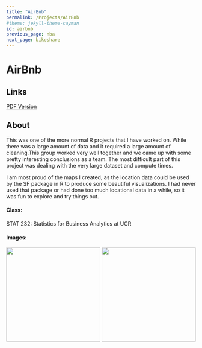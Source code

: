 ```yaml
---
title: "AirBnb"
permalink: /Projects/AirBnb
#theme: jekyll-theme-cayman
id: airbnb
previous_page: nba
next_page: bikeshare
---
```


# AirBnb

## Links

[PDF Version](https://matthewbarclay99.github.io/assets/docs/Airbnb/Airbnb%20Price%20Analysis%20STAT232%20Final%20Report.pdf)



## About

This was one of the more normal R projects that I have worked on. While there was a large amount of data and it required a large amount of cleaning.This group worked very well together and we came up with some pretty interesting conclusions as a team. The most difficult part of this project was dealing with the very large dataset and compute times.

I am most proud of the maps I created, as the location data could be used by the SF package in R to produce some beautiful visualizations. I had never used that package or had done too much locational data in a while, so it was fun to explore and try things out.

#### Class:
STAT 232: Statistics for Business Analytics at UCR



#### Images:

<img src="https://MatthewBarclay99.github.io/assets/docs/Airbnb/quantity2.jpeg" width="250" height="250"/>

<img src="https://MatthewBarclay99.github.io/assets/docs/Airbnb/price2.jpeg" width="250" height="250"/>